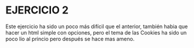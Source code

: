 # EJERCICIO 2

Este ejercicio ha sido un poco más difícil que el anterior, también
habia que hacer un html simple con opciones, pero el tema de las
Cookies ha sido un poco lio al princio pero después se hace mas 
ameno.
